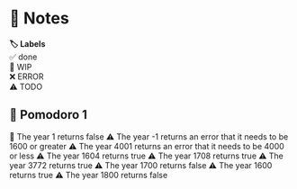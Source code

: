 # 📝 Notes

**🏷️ Labels**  
✅ done  
🚧 WIP  
❌ ERROR  
⚠ TODO

## 🍅 Pomodoro 1

🚧 The year 1 returns false
⚠ The year -1 returns an error that it needs to be 1600 or greater
⚠ The year 4001 returns an error that it needs to be 4000 or less
⚠ The year 1604 returns true
⚠ The year 1708 returns true
⚠ The year 3772 returns true
⚠ The year 1700 returns false
⚠ The year 1600 returns true
⚠ The year 1800 returns false
